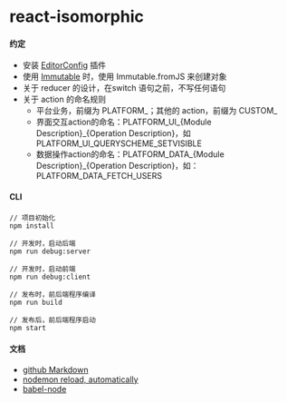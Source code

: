 # react-isomorphic

#### 约定
* 安装 [EditorConfig](http://editorconfig.org/#download) 插件
* 使用 [Immutable](https://www.processon.com/view/56fccdc3e4b0bf3d8fbd3047) 时，使用 Immutable.fromJS 来创建对象
* 关于 reducer 的设计，在switch 语句之前，不写任何语句
* 关于 action 的命名规则
  * 平台业务，前缀为 PLATFORM_；其他的 action，前缀为 CUSTOM_
  * 界面交互action的命名：PLATFORM_UI_{Module Description}_{Operation Description}，如 PLATFORM_UI_QUERYSCHEME_SETVISIBLE
  * 数据操作action的命名：PLATFORM_DATA_{Module Description}_{Operation Description}，如：PLATFORM_DATA_FETCH_USERS

#### CLI
``` 
// 项目初始化
npm install

// 开发时，启动后端
npm run debug:server

// 开发时，启动前端
npm run debug:client

// 发布时，前后端程序编译
npm run build

// 发布后，前后端程序启动
npm start
```

#### 文档
* [github Markdown](https://guides.github.com/features/mastering-markdown/)
* [nodemon reload, automatically](http://nodemon.io/)
* [babel-node](https://babeljs.io/docs/usage/cli/)